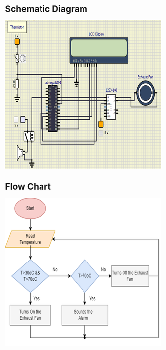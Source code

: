# Schematic Diagram


<img src="https://github.com/Suneesh-S/M2_Automatic-Exhaust-Fan/blob/dfeb6998d782f4e46345544cea7c79ba0c82ced2/2_Architecture/Schematic%20Diagram.png" width="720" height="480">

# Flow Chart

<img src="https://github.com/Suneesh-S/M2_Automatic-Exhaust-Fan/blob/dfeb6998d782f4e46345544cea7c79ba0c82ced2/2_Architecture/project%20Flowcart.png" width="720" height="480">
